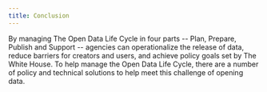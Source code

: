 ```yaml
---
title: Conclusion
---
```


By managing The Open Data Life Cycle in four parts -- Plan, Prepare, Publish and Support -- agencies can operationalize the release of data, reduce barriers for creators and users, and achieve policy goals set by The White House. To help manage the Open Data Life Cycle, there are a number of policy and technical solutions to help meet this challenge of opening data. 
